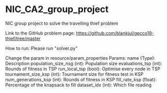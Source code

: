 # NIC_CA2_group_project
NIC group project to solve the travelling thief problem

Link to the GitHub problem page:
https://github.com/blankjul/gecco19-thief/tree/master

How to run:
Please run "solver.py"

Change the param in resource/param_properties
Params:
name (Type): Description
population_size_nsg (int): Population size
evaluations_tsp (int): Rounds of fitness in TSP
run_local_tsp (bool): Optimise every node in TSP
tournament_size_ksp (int): Tournament size for fitness test in KSP
num_generations_ksp (int): Rounds of fitness in KSP
fill_rate_ksp (float): Percentage of the knapsack to fill
dataset_idx (int): Which file reading
